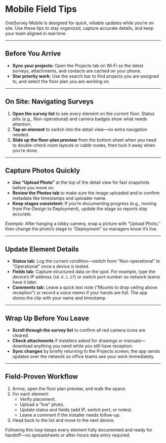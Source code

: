 # Mobile Field Tips

OneSurvey Mobile is designed for quick, reliable updates while you’re on site. Use these tips to stay organized, capture accurate details, and keep your team aligned in real time.

---

## Before You Arrive
- **Sync your projects:** Open the Projects tab on Wi‑Fi so the latest surveys, attachments, and contacts are cached on your phone.  
- **Star priority work:** Use the search bar to find projects you are assigned to, and select the floor plan you are working on.

---

## On Site: Navigating Surveys
1. **Open the survey list** to see every element on the current floor. Status pills (e.g., Non-operational) and camera badges show what needs attention.  
2. **Tap an element** to switch into the detail view—no extra navigation needed.  
3. **Slide up the floor-plan preview** from the bottom sheet when you need to double-check room layouts or cable routes, then tuck it away when you’re done.

---

## Capture Photos Quickly
- **Use “Upload Photo”** at the top of the detail view for fast snapshots before you move on.  
- **Review the Photos tab** to make sure the image uploaded and to confirm metadata like timestamps and uploader name.  
- **Keep stages consistent:** If you’re documenting progress (e.g., moving from Pre-Design to Deployment), update the stage so reports stay accurate.

*Example:* After hanging a lobby camera, snap a picture with “Upload Photo,” then change the photo’s stage to “Deployment” so managers know it’s live.

---

## Update Element Details
- **Status tab:** Log the current condition—switch from “Non-operational” to “Operational” once a device is tested.  
- **Fields tab:** Capture structured data on the spot. For example, type the device’s IP address (`10.0.1.27`) or switch port number so network teams have it later.  
- **Comments tab:** Leave a quick text note (“Mounts to drop ceiling above reception”) or record a voice memo if your hands are full. The app stores the clip with your name and timestamp.

---

## Wrap Up Before You Leave
- **Scroll through the survey list** to confirm all red camera icons are cleared.  
- **Check attachments** if installers asked for drawings or manuals—download anything you need while you still have reception.  
- **Sync changes** by briefly returning to the Projects screen; the app sends updates over the network so office teams see your work immediately.

---

## Field-Proven Workflow
1. Arrive, open the floor plan preview, and walk the space.  
2. For each element:
   - Verify placement.
   - Upload a “live” photo.
   - Update status and fields (add IP, switch port, or notes).
   - Leave a comment if the installer needs follow-up.  
3. Head back to the list and move to the next device.

Following this loop keeps every element fully documented and ready for handoff—no spreadsheets or after-hours data entry required.

